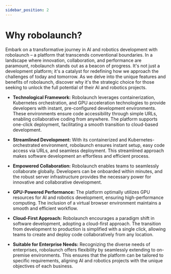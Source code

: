 ```yaml
---
sidebar_position: 2
---
```


# Why robolaunch?
Embark on a transformative journey in AI and robotics development with robolaunch – a platform that transcends conventional boundaries. In a landscape where innovation, collaboration, and performance are paramount, robolaunch stands out as a beacon of progress. It's not just a development platform; it's a catalyst for redefining how we approach the challenges of today and tomorrow. As we delve into the unique features and benefits of robolaunch, discover why it's the strategic choice for those seeking to unlock the full potential of their AI and robotics projects.


- **Technological Framework:**
Robolaunch leverages containerization, Kubernetes orchestration, and GPU acceleration technologies to provide developers with instant, pre-configured development environments. These environments ensure code accessibility through simple URLs, enabling collaborative coding from anywhere. The platform supports one-click deployment, facilitating a smooth transition to cloud-based development.

- **Streamlined Development:**
With its containerized and Kubernetes-orchestrated environment, robolaunch ensures instant setup, easy code access via URLs, and seamless deployment. This streamlined approach makes software development an effortless and efficient process.

- **Empowered Collaboration:**
Robolaunch enables teams to seamlessly collaborate globally. Developers can be onboarded within minutes, and the robust server infrastructure provides the necessary power for innovative and collaborative development.

- **GPU-Powered Performance:**
The platform optimally utilizes GPU resources for AI and robotics development, ensuring high-performance computing. The inclusion of a virtual browser environment maintains a smooth and efficient workflow.

- **Cloud-First Approach:**
Robolaunch encourages a paradigm shift in software development, adopting a cloud-first approach. The transition from development to production is simplified with a single click, allowing teams to create and deploy code collaboratively from any location.

- **Suitable for Enterprise Needs:**
Recognizing the diverse needs of enterprises, robolaunch offers flexibility by seamlessly extending to on-premise environments. This ensures that the platform can be tailored to specific requirements, aligning AI and robotics projects with the unique objectives of each business.